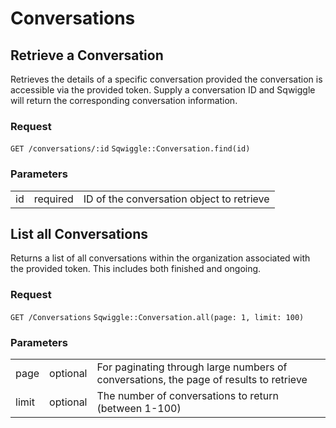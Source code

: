 # Conversations

## Retrieve a Conversation

Retrieves the details of a specific conversation provided the conversation is accessible via the provided token. 
Supply a conversation ID and Sqwiggle will return the corresponding conversation information. 

### Request
<div class="request">
    <code class="http" title="HTTP">GET /conversations/:id</code>
    <code class="ruby" title="Ruby">Sqwiggle::Conversation.find(id)</code>
</div>

### Parameters
<table>
    <tr>
        <td>id</td>
        <td>required</td>
        <td>ID of the conversation object to retrieve</td>
    </tr>
</table>

## List all Conversations

Returns a list of all conversations within the organization associated with the
provided token. This includes both finished and ongoing. 

### Request
<div class="request">
    <code class="http" title="HTTP">GET /Conversations</code>
    <code class="ruby" title="Ruby">Sqwiggle::Conversation.all(page: 1, limit: 100)</code>
</div>


### Parameters
<table>
    <tr>
        <td>page</td>
        <td>optional</td>
        <td>For paginating through large numbers of conversations, the page of results to retrieve</td>
    </tr>
    <tr>
        <td>limit</td>
        <td>optional</td>
        <td>The number of conversations to return (between 1-100)</td>
    </tr>
</table>
